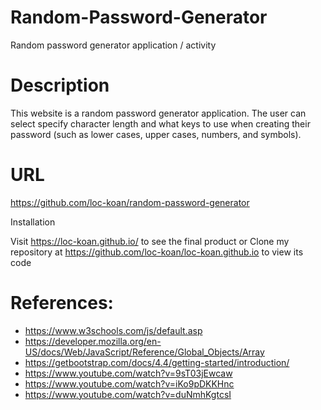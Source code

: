 # Random-Password-Generator
Random password generator application / activity

# Description

This website is a random password generator application.  The user can select specify character length and what keys to use when creating their password (such as lower cases, upper cases, numbers, and symbols).

# URL

https://github.com/loc-koan/random-password-generator

Installation

Visit https://loc-koan.github.io/ to see the final product or
Clone my repository at https://github.com/loc-koan/loc-koan.github.io to view its code

# References:

* https://www.w3schools.com/js/default.asp
* https://developer.mozilla.org/en-US/docs/Web/JavaScript/Reference/Global_Objects/Array
* https://getbootstrap.com/docs/4.4/getting-started/introduction/ 
* https://www.youtube.com/watch?v=9sT03jEwcaw
* https://www.youtube.com/watch?v=iKo9pDKKHnc
* https://www.youtube.com/watch?v=duNmhKgtcsI